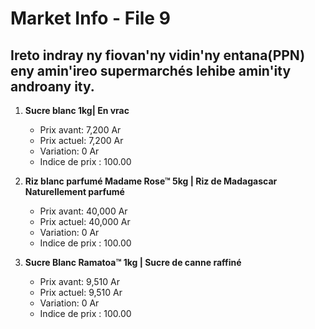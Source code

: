 # Market Info - File 9

## Ireto indray ny fiovan'ny vidin'ny entana(PPN) eny amin'ireo supermarchés lehibe amin'ity androany ity.

1. **Sucre blanc 1kg| En vrac**
   - Prix avant: 7,200 Ar
   - Prix actuel: 7,200 Ar
   - Variation: 0 Ar
   - Indice de prix : 100.00

2. **Riz blanc parfumé Madame Rose™ 5kg | Riz de Madagascar Naturellement parfumé**
   - Prix avant: 40,000 Ar
   - Prix actuel: 40,000 Ar
   - Variation: 0 Ar
   - Indice de prix : 100.00

3. **Sucre Blanc Ramatoa™ 1kg | Sucre de canne raffiné**
   - Prix avant: 9,510 Ar
   - Prix actuel: 9,510 Ar
   - Variation: 0 Ar
   - Indice de prix : 100.00

